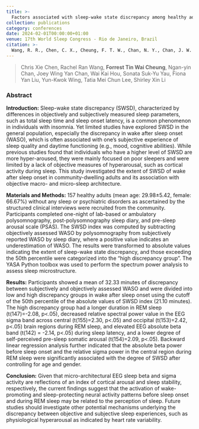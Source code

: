```yaml
---
title: >-
  Factors associated with sleep-wake state discrepancy among healthy adults
collection: publications
category: conferences
date: 2024-02-01T00:00:00+01:00
venue: 17th World Sleep Congress - Rio de Janeiro, Brazil
citation: >-
  Wang, R. R., Chen, C. X., Cheung, F. T. W., Chan, N. Y., Chan, J. W. Y., Hou, W. K., ... & Li, S. X. (2024). Factors associated with sleep-wake state discrepancy among healthy adults. Sleep Medicine, 115, S19.
---
```

> Chris Xie Chen, Rachel Ran Wang, **Forrest Tin Wai Cheung**, Ngan-yin Chan, Joey Wing Yan Chan, Wai Kai Hou, Sonata Suk-Yu Yau, Fiona Yan Liu, Yun-Kwok Wing, Tatia Mei Chun Lee, Shirley Xin Li

### Abstract

**Introduction:** Sleep-wake state discrepancy (SWSD), characterized by differences in objectively and subjectively measured sleep parameters, such as total sleep time and sleep onset latency, is a common phenomenon in individuals with insomnia. Yet limited studies have explored SWSD in the general population, especially the discrepancy in wake after sleep onset (WASO), which is often associated with one’s subjective experience of sleep quality and daytime functioning (e.g., mood, cognitive abilities). While previous studies found that individuals who have a higher level of SWSD are more hyper-aroused, they were mainly focused on poor sleepers and were limited by a lack of objective measures of hyperarousal, such as cortical activity during sleep. This study investigated the extent of SWSD of wake after sleep onset in community-dwelling adults and its association with objective macro- and micro-sleep architecture.

**Materials and Methods:** 157 healthy adults (mean age: 29.98±5.42, female: 66.67%) without any sleep or psychiatric disorders as ascertained by the structured clinical interviews were recruited from the community. Participants completed one-night of lab-based or ambulatory polysomnography, post-polysomnography sleep diary, and pre-sleep arousal scale (PSAS). The SWSD index was computed by subtracting objectively assessed WASO by polysomnography from subjectively reported WASO by sleep diary, where a positive value indicates an underestimation of WASO. The results were transformed to absolute values indicating the extent of sleep-wake state discrepancy, and those exceeding the 50th percentile were categorized into the “high discrepancy group”. The YASA Python toolbox was used to perform the spectrum power analysis to assess sleep microstructure.

**Results:** Participants showed a mean of 32.33 minutes of discrepancy between subjectively and objectively assessed WASO and were divided into low and high discrepancy groups in wake after sleep onset using the cutoff of the 50th percentile of the absolute values of SWSD index (21.10 minutes). The high discrepancy group had a longer duration in REM sleep (t(147)=-2.08, p<.05), decreased relative spectral power value in the EEG sigma band across central (t(155)=2.30, p<.05) and occipital (t(153)=2.42, p<.05) brain regions during REM sleep, and elevated EEG absolute beta band (t(142) = -2.14, p<.05) during sleep latency, and a lower degree of self-perceived pre-sleep somatic arousal (t(154)=2.09, p<.05). Backward linear regression analysis further indicated that the absolute beta power before sleep onset and the relative sigma power in the central region during REM sleep were significantly associated with the degree of SWSD after controlling for age and gender.

**Conclusion:** Given that micro-architectural EEG sleep beta and sigma activity are reflections of an index of cortical arousal and sleep stability, respectively, the current findings suggest that the activation of wake-promoting and sleep-protecting neural activity patterns before sleep onset and during REM sleep may be related to the perception of sleep. Future studies should investigate other potential mechanisms underlying the discrepancy between objective and subjective sleep experiences, such as physiological hyperarousal as indicated by heart rate variability.